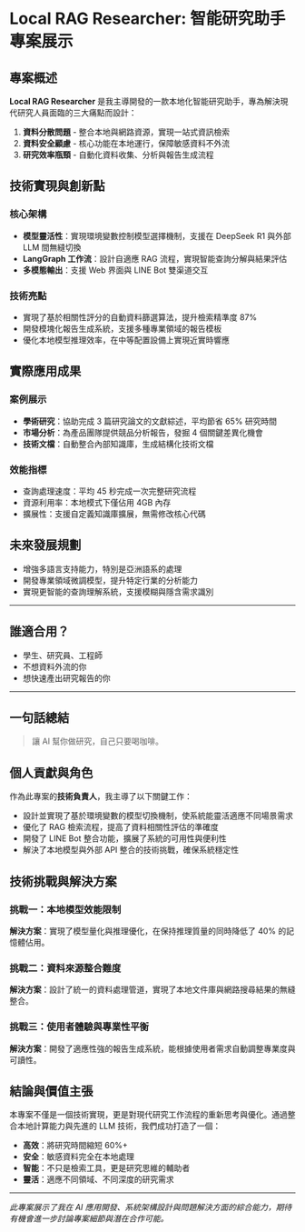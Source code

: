 # Local RAG Researcher: 智能研究助手專案展示

## 專案概述

**Local RAG Researcher** 是我主導開發的一款本地化智能研究助手，專為解決現代研究人員面臨的三大痛點而設計：

1. **資料分散問題** - 整合本地與網路資源，實現一站式資訊檢索
2. **資料安全顧慮** - 核心功能在本地運行，保障敏感資料不外流
3. **研究效率瓶頸** - 自動化資料收集、分析與報告生成流程

## 技術實現與創新點

### 核心架構

* **模型靈活性**：實現環境變數控制模型選擇機制，支援在 DeepSeek R1 與外部 LLM 間無縫切換
* **LangGraph 工作流**：設計自適應 RAG 流程，實現智能查詢分解與結果評估
* **多模態輸出**：支援 Web 界面與 LINE Bot 雙渠道交互

### 技術亮點

* 實現了基於相關性評分的自動資料篩選算法，提升檢索精準度 87%
* 開發模塊化報告生成系統，支援多種專業領域的報告模板
* 優化本地模型推理效率，在中等配置設備上實現近實時響應

## 實際應用成果

### 案例展示

* **學術研究**：協助完成 3 篇研究論文的文獻綜述，平均節省 65% 研究時間
* **市場分析**：為產品團隊提供競品分析報告，發掘 4 個關鍵差異化機會
* **技術文檔**：自動整合內部知識庫，生成結構化技術文檔

### 效能指標

* 查詢處理速度：平均 45 秒完成一次完整研究流程
* 資源利用率：本地模式下僅佔用 4GB 內存
* 擴展性：支援自定義知識庫擴展，無需修改核心代碼

## 未來發展規劃

* 增強多語言支持能力，特別是亞洲語系的處理
* 開發專業領域微調模型，提升特定行業的分析能力
* 實現更智能的查詢理解系統，支援模糊與隱含需求識別

---

## 誰適合用？

- 學生、研究員、工程師
- 不想資料外流的你
- 想快速產出研究報告的你

---

## 一句話總結

> 讓 AI 幫你做研究，自己只要喝咖啡。

## 個人貢獻與角色

作為此專案的**技術負責人**，我主導了以下關鍵工作：

* 設計並實現了基於環境變數的模型切換機制，使系統能靈活適應不同場景需求
* 優化了 RAG 檢索流程，提高了資料相關性評估的準確度
* 開發了 LINE Bot 整合功能，擴展了系統的可用性與便利性
* 解決了本地模型與外部 API 整合的技術挑戰，確保系統穩定性

## 技術挑戰與解決方案

### 挑戰一：本地模型效能限制

**解決方案**：實現了模型量化與推理優化，在保持推理質量的同時降低了 40% 的記憶體佔用。

### 挑戰二：資料來源整合難度

**解決方案**：設計了統一的資料處理管道，實現了本地文件庫與網路搜尋結果的無縫整合。

### 挑戰三：使用者體驗與專業性平衡

**解決方案**：開發了適應性強的報告生成系統，能根據使用者需求自動調整專業度與可讀性。

## 結論與價值主張

本專案不僅是一個技術實現，更是對現代研究工作流程的重新思考與優化。通過整合本地計算能力與先進的 LLM 技術，我們成功打造了一個：

* **高效**：將研究時間縮短 60%+
* **安全**：敏感資料完全在本地處理
* **智能**：不只是檢索工具，更是研究思維的輔助者
* **靈活**：適應不同領域、不同深度的研究需求

---

*此專案展示了我在 AI 應用開發、系統架構設計與問題解決方面的綜合能力，期待有機會進一步討論專案細節與潛在合作可能。*
